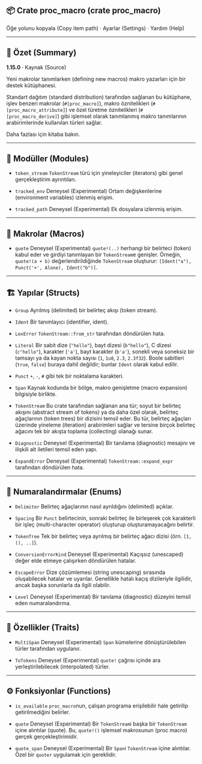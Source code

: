 ## 📦 Crate proc\_macro (crate proc\_macro)

Öğe yolunu kopyala (Copy item path) · Ayarlar (Settings) · Yardım (Help)

---

## 🧾 Özet (Summary)

**1.15.0** · Kaynak (Source)

Yeni makrolar tanımlarken (defining new macros) makro yazarları için bir destek kütüphanesi.

Standart dağıtım (standard distribution) tarafından sağlanan bu kütüphane, işlev benzeri makrolar (`#[proc_macro]`), makro öznitelikleri (`#[proc_macro_attribute]`) ve özel türetme öznitelikleri (`#[proc_macro_derive]`) gibi işlemsel olarak tanımlanmış makro tanımlarının arabirimlerinde kullanılan türleri sağlar.

Daha fazlası için kitaba bakın.

---

## 🧩 Modüller (Modules)

* `token_stream`
  `TokenStream` türü için yineleyiciler (iterators) gibi genel gerçekleştirim ayrıntıları.

* `tracked_env` Deneysel (Experimental)
  Ortam değişkenlerine (environment variables) izlenmiş erişim.

* `tracked_path` Deneysel (Experimental)
  Ek dosyalara izlenmiş erişim.

---

## 🔧 Makrolar (Macros)

* `quote` Deneysel (Experimental)
  `quote!(..)` herhangi bir belirteci (token) kabul eder ve girdiyi tanımlayan bir `TokenStream`e genişler.
  Örneğin, `quote!(a + b)` değerlendirildiğinde `TokenStream` oluşturur: `[Ident("a"), Punct('+', Alone), Ident("b")]`.

---

## 🏗️ Yapılar (Structs)

* `Group`
  Ayrılmış (delimited) bir belirteç akışı (token stream).

* `Ident`
  Bir tanımlayıcı (identifier, ident).

* `LexError`
  `TokenStream::from_str` tarafından döndürülen hata.

* `Literal`
  Bir sabit dize (`"hello"`), bayt dizesi (`b"hello"`), C dizesi (`c"hello"`), karakter (`'a'`), bayt karakter (`b'a'`), sonekli veya soneksiz bir tamsayı ya da kayan nokta sayısı (`1`, `1u8`, `2.3`, `2.3f32`).
  Boole sabitleri (`true`, `false`) buraya dahil değildir; bunlar `Ident` olarak kabul edilir.

* `Punct`
  `+`, `-`, `#` gibi tek bir noktalama karakteri.

* `Span`
  Kaynak kodunda bir bölge, makro genişletme (macro expansion) bilgisiyle birlikte.

* `TokenStream`
  Bu crate tarafından sağlanan ana tür; soyut bir belirteç akışını (abstract stream of tokens) ya da daha özel olarak, belirteç ağaçlarının (token trees) bir dizisini temsil eder. Bu tür, belirteç ağaçları üzerinde yineleme (iteration) arabirimleri sağlar ve tersine birçok belirteç ağacını tek bir akışta toplama (collecting) olanağı sunar.

* `Diagnostic` Deneysel (Experimental)
  Bir tanılama (diagnostic) mesajını ve ilişkili alt iletileri temsil eden yapı.

* `ExpandError` Deneysel (Experimental)
  `TokenStream::expand_expr` tarafından döndürülen hata.

---

## 🔄 Numaralandırmalar (Enums)

* `Delimiter`
  Belirteç ağaçlarının nasıl ayrıldığını (delimited) açıklar.

* `Spacing`
  Bir `Punct` belirtecinin, sonraki belirteç ile birleşerek çok karakterli bir işleç (multi-character operator) oluşturup oluşturamayacağını belirtir.

* `TokenTree`
  Tek bir belirteç veya ayrılmış bir belirteç ağacı dizisi (örn. `[1, (), ..]`).

* `ConversionErrorKind` Deneysel (Experimental)
  Kaçışsız (unescaped) değer elde etmeye çalışırken döndürülen hatalar.

* `EscapeError`
  Dize çözümlemesi (string unescaping) sırasında oluşabilecek hatalar ve uyarılar. Genellikle hatalı kaçış dizileriyle ilgilidir, ancak başka sorunlarla da ilgili olabilir.

* `Level` Deneysel (Experimental)
  Bir tanılama (diagnostic) düzeyini temsil eden numaralandırma.

---

## 🧩 Özellikler (Traits)

* `MultiSpan` Deneysel (Experimental)
  `Span` kümelerine dönüştürülebilen türler tarafından uygulanır.

* `ToTokens` Deneysel (Experimental)
  `quote!` çağrısı içinde ara yerleştirilebilecek (interpolated) türler.

---

## ⚙️ Fonksiyonlar (Functions)

* `is_available`
  `proc_macro`nun, çalışan programa erişilebilir hale getirilip getirilmediğini belirler.

* `quote` Deneysel (Experimental)
  Bir `TokenStream`i başka bir `TokenStream` içine alıntılar (quote). Bu, `quote!()` işlemsel makrosunun (proc macro) gerçek gerçekleştirimidir.

* `quote_span` Deneysel (Experimental)
  Bir `Span`i `TokenStream` içine alıntılar. Özel bir `quoter` uygulamak için gereklidir.
